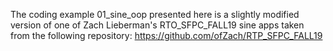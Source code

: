 The coding example 01_sine_oop presented here is a slightly modified version of one of Zach Lieberman's RTO_SFPC_FALL19 sine apps taken from the following repository: https://github.com/ofZach/RTP_SFPC_FALL19

